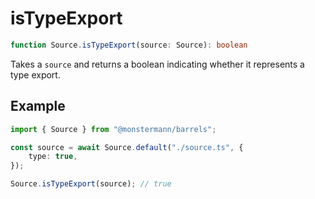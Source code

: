 # isTypeExport

```ts
function Source.isTypeExport(source: Source): boolean
```

Takes a `source` and returns a boolean indicating whether it represents a type export.

## Example

```ts
import { Source } from "@monstermann/barrels";

const source = await Source.default("./source.ts", {
    type: true,
});

Source.isTypeExport(source); // true
```
